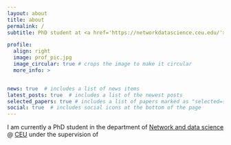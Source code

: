 ```yaml
---
layout: about
title: about
permalink: /
subtitle: PhD student at <a href='https://networkdatascience.ceu.edu/'>DNDS</a>.

profile:
  align: right
  image: prof_pic.jpg
  image_circular: true # crops the image to make it circular
  more_info: >


news: true  # includes a list of news items
latest_posts: true  # includes a list of the newest posts
selected_papers: true # includes a list of papers marked as "selected={true}"
social: true  # includes social icons at the bottom of the page
---
```




I am currently a PhD student in the department of [Network and data science](https://networkdatascience.ceu.edu/) @ [CEU](https://www.ceu.edu/) under the supervision of
